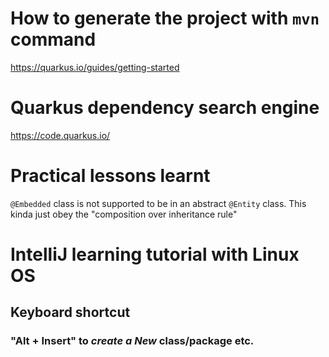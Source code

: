 # How to generate the project with `mvn` command
https://quarkus.io/guides/getting-started

# Quarkus dependency search engine
https://code.quarkus.io/

# Practical lessons learnt
`@Embedded` class is not supported to be in an abstract `@Entity` class. This kinda just obey the "composition over inheritance rule"


# IntelliJ learning tutorial with Linux OS
## Keyboard shortcut
### "Alt + Insert" to *create a New* class/package etc.


